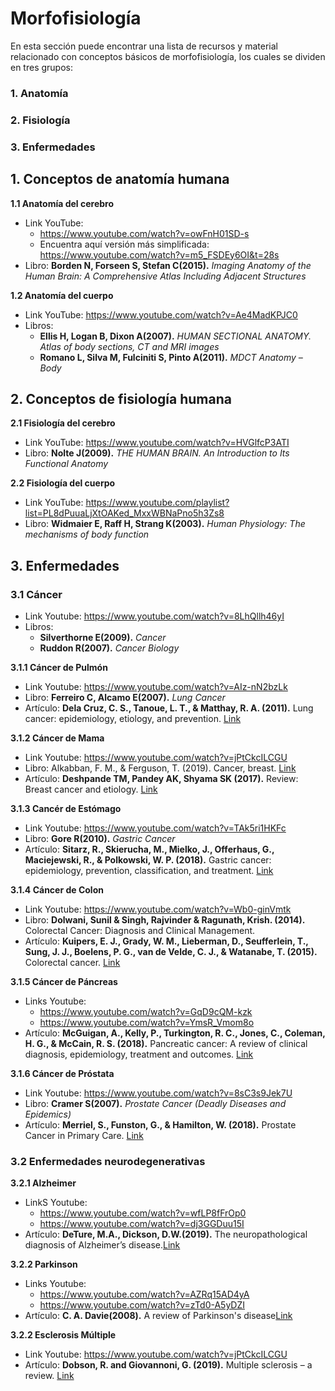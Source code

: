 # Morfofisiología 

En esta sección puede encontrar una lista de recursos y material relacionado con conceptos básicos de morfofisiología, los cuales se dividen en tres grupos:

### **1. Anatomía**

### **2. Fisiología**

### **3. Enfermedades**

## 1. Conceptos de anatomía humana

**1.1 Anatomía del cerebro**
* Link YouTube: 
  * https://www.youtube.com/watch?v=owFnH01SD-s
  * Encuentra aquí versión más simplificada: https://www.youtube.com/watch?v=m5_FSDEy6OI&t=28s
* Libro: **Borden N, Forseen S, Stefan C(2015).** *Imaging Anatomy of the Human Brain: A Comprehensive Atlas Including Adjacent Structures*

**1.2 Anatomía del cuerpo**
* Link YouTube: https://www.youtube.com/watch?v=Ae4MadKPJC0
* Libros: 
  * **Ellis H, Logan B, Dixon A(2007).** *HUMAN SECTIONAL ANATOMY. Atlas of body sections, CT and MRI images*
  * **Romano L, Silva M, Fulciniti S, Pinto A(2011).** *MDCT Anatomy – Body*

## 2. Conceptos de fisiología humana

**2.1 Fisiología del cerebro**
* Link YouTube: https://www.youtube.com/watch?v=HVGlfcP3ATI
* Libro: **Nolte J(2009).** *THE HUMAN BRAIN. An Introduction to Its Functional Anatomy*

**2.2 Fisiología del cuerpo**
* Link YouTube: https://www.youtube.com/playlist?list=PL8dPuuaLjXtOAKed_MxxWBNaPno5h3Zs8
* Libro: **Widmaier E, Raff H, Strang K(2003).** *Human Physiology: The mechanisms of body function*

## 3. Enfermedades

### **3.1 Cáncer**
* Link Youtube: https://www.youtube.com/watch?v=8LhQllh46yI
* Libros:
  * **Silverthorne E(2009).** *Cancer*
  * **Ruddon R(2007).** *Cancer Biology*

**3.1.1 Cáncer de Pulmón**
* Link Youtube: https://www.youtube.com/watch?v=AIz-nN2bzLk
* Libro: **Ferreiro C, Alcamo E(2007).** *Lung Cancer*
* Artículo: **Dela Cruz, C. S., Tanoue, L. T., & Matthay, R. A. (2011).** Lung cancer: epidemiology, etiology, and prevention. <a href="https://doi.org/10.1016/j.ccm.2011.09.001">Link</a>

**3.1.2 Cáncer de Mama**
* Link Youtube: https://www.youtube.com/watch?v=jPtCkcILCGU
* Libro: Alkabban, F. M., & Ferguson, T. (2019). Cancer, breast. <a href="https://www.ncbi.nlm.nih.gov/books/NBK482286/">Link</a> 
* Artículo: **Deshpande TM, Pandey AK, Shyama SK (2017).** Review: Breast cancer and etiology. <a href="https://www.oatext.com/pdf/TiM-17-110.pdf">Link</a>

**3.1.3 Cancér de Estómago**
* Link Youtube: https://www.youtube.com/watch?v=TAk5ri1HKFc
* Libro: **Gore R(2010).** *Gastric Cancer*
* Artículo: **Sitarz, R., Skierucha, M., Mielko, J., Offerhaus, G., Maciejewski, R., & Polkowski, W. P. (2018).** Gastric cancer: epidemiology, prevention, classification, and treatment. <a href="https://doi.org/10.2147/CMAR.S149619">Link</a> 

**3.1.4 Cáncer de Colon**
* Link Youtube: https://www.youtube.com/watch?v=Wb0-ginVmtk
* Libro: **Dolwani, Sunil & Singh, Rajvinder & Ragunath, Krish. (2014).** Colorectal Cancer: Diagnosis and Clinical Management.
* Artículo: **Kuipers, E. J., Grady, W. M., Lieberman, D., Seufferlein, T., Sung, J. J., Boelens, P. G., van de Velde, C. J., & Watanabe, T. (2015).** Colorectal cancer. <a href="https://doi.org/10.1038/nrdp.2015.65">Link</a> 

**3.1.5 Cáncer de Páncreas**
* Links Youtube: 
  * https://www.youtube.com/watch?v=GqD9cQM-kzk
  * https://www.youtube.com/watch?v=YmsR_Vmom8o
* Artículo: **McGuigan, A., Kelly, P., Turkington, R. C., Jones, C., Coleman, H. G., & McCain, R. S. (2018).** Pancreatic cancer: A review of clinical diagnosis, epidemiology, treatment and outcomes. <a href="https://doi.org/10.3748/wjg.v24.i43.4846">Link</a>

**3.1.6 Cáncer de Próstata**
* Link Youtube: https://www.youtube.com/watch?v=8sC3s9Jek7U
* Libro: **Cramer S(2007).** *Prostate Cancer (Deadly Diseases and Epidemics)*
* Artículo: **Merriel, S., Funston, G., & Hamilton, W. (2018).** Prostate Cancer in Primary Care. <a href="https://doi.org/10.1007/s12325-018-0766-1">Link</a>

### **3.2 Enfermedades neurodegenerativas**

**3.2.1 Alzheimer**
* LinkS Youtube: 
  * https://www.youtube.com/watch?v=wfLP8fFrOp0
  * https://www.youtube.com/watch?v=dj3GGDuu15I
* Artículo: **DeTure, M.A., Dickson, D.W.(2019).** The neuropathological diagnosis of Alzheimer’s disease.<a href="https://doi.org/10.1186/s13024-019-0333-5">Link</a>

**3.2.2 Parkinson**
* Links Youtube: 
  * https://www.youtube.com/watch?v=AZRq15AD4yA
  * https://www.youtube.com/watch?v=zTd0-A5yDZI
* Artículo: **C. A. Davie(2008).** A review of Parkinson's disease<a href="https://doi.org/10.1093/bmb/ldn013">Link</a>

**3.2.2 Esclerosis Múltiple**
* Link Youtube: https://www.youtube.com/watch?v=jPtCkcILCGU
* Artículo: **Dobson, R. and Giovannoni, G. (2019).** Multiple sclerosis – a review. <a href="https://doi.org/10.1111/ene.13819">Link</a>

